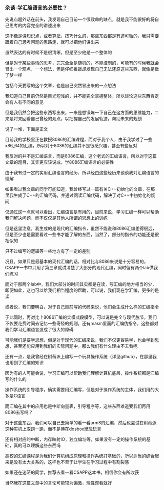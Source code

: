 ### 杂谈-学汇编语言的必要性？

先说点题外话在前头，我发现自己目前一个很致命的缺点，就是我不能很好的将自己思考的内容完全的讲述出来

这不像是讲知识点，或者算法，技巧什么的，那些东西都是有迹可循的，我只需要跟着自己思考问题的思路走，就可以把他们讲出来

虽然表达的有时候不是很清晰，但是至少他是一个整体的

但是对于某些事情的思考，完完全全是随机的，不能控制的，可能有的时候我就会冒出一个观点，一个想法，但是仔细推敲却发现自己无法还原这些东西，就像是做了梦一样

包括今天要写的这个文章，也是自己突然冒出来的一点想法

我知道自己目前仍然是目光短浅的，并不能完全掌握整体，所以谈论这些东西肯定会有人有不同的意见

但是我仍然会把这些东西写出来，一来是想锻炼一下自己在这方面的思维能力，二来是将来回看自己曾经的观点，以把握自己的发展轨迹，帮助未来的规划

说了一堆，下面是正文

目前我的学校里正在教授8086的汇编课程，而对于我个人，由于我学过了一些x86_64的汇编，所以对于8086的汇编并不是很感兴趣，甚至有些反对

我反对的并不是汇编语言，而是8086汇编，这个老式的汇编语言，所以对于这篇文章的题目，其实更应该说成，学8086汇编语言的必要性

由于我有过一定的实用汇编语言的经历，所以经由这些经历来谈谈我对汇编语言的理解

如果看过我文章的同学可能知道，我曾经写过一篇有关C++初始化的文章，在那里我生成了C++的汇编代码，并通过阅读汇编代码，解决了对C++中初始化的疑问

仅通过这一点就可以看出，汇编语言是有用的，目前来说，学习汇编一样可以帮助我们解决问题，而不仅仅是其他人所谓的思想上的训练

但是这里注意，我生成的是现代的汇编指令，虽然不能说和8086汇编差得很远，但是至少也是需要看过一些书才能了解的东西，当然了，部分的指令的功能还是很相似的

只不过编写的逻辑等一些地方有了一定的差别

况且，如果只是最基本的现代汇编的话，相对比与8086来说是十分容易的，CSAPP一书中只用了第三章就讲清楚了大部分的现代汇编，同时留有两个lab供我们练习

而对于那两个lab中，我们大部分的时间其实都是在读，写汇编的地方相当的少，即便如此，这也可以给我们相当程度的帮助，可以说，我们现在学汇编，更多的是读

或者说，我们要明白，对于自己目前写的代码来说，他们会生成什么样的汇编指令

于此同时，再对比上8086汇编的实模式段模型，可以说是完全与现代脱节，我们不仅要花费时间去记忆一些奇怪的规则，还有masm里面的汇编伪指令，这些都对我们学习汇编语言造成了很大的障碍

可能我们是要学思想，但是对于现代的汇编来说，我们不仅更容易学，也会学到思想，甚至还能应用到我们的实际问题中，那么我们有什么理由不去看呢

还有一点，是我曾经在树莓派上编写一个玩具操作系统（详见github），在那里我也用到了汇编的知识

因为有的人可能会说，学习汇编可以帮助我们理解计算机底层，操作系统都是汇编写的什么的

操作系统的引导程序，确实需要用汇编写，但是对于操作系统的主体，我们用的大多是C语言

而汇编在其中的应用也是中断向量表，引导程序等，这些东西难道要我们再用8086去写吗？

对于这些东西，我们可以自己去简单的看一看arm8的汇编，然后也尝试在树莓派这种实机上取跑一跑，而不是待在dosbox里玩玩具

还有相对应的中断，内存映射IO，独立编址等，如果没有一定的操作系统的基础，真的可以理解这些东西吗

高校的汇编课程是为我们计算机组成原理和操作系统打基础的，所以适当的综合起来是没有太大关系的，这样也不至于让学生在学习过程中有割裂感

如果还在迷茫的同学，推荐去看一看CSAPP这本书，相信你会有所收获

当然我在这篇文章中的言论可能较为偏激，理性观看就好